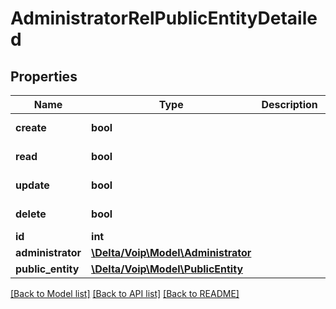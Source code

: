 # AdministratorRelPublicEntityDetailed

## Properties
Name | Type | Description | Notes
------------ | ------------- | ------------- | -------------
**create** | **bool** |  | [default to false]
**read** | **bool** |  | [default to false]
**update** | **bool** |  | [default to false]
**delete** | **bool** |  | [default to false]
**id** | **int** |  | [optional] 
**administrator** | [**\Delta/Voip\Model\Administrator**](Administrator.md) |  | 
**public_entity** | [**\Delta/Voip\Model\PublicEntity**](PublicEntity.md) |  | 

[[Back to Model list]](../README.md#documentation-for-models) [[Back to API list]](../README.md#documentation-for-api-endpoints) [[Back to README]](../README.md)


